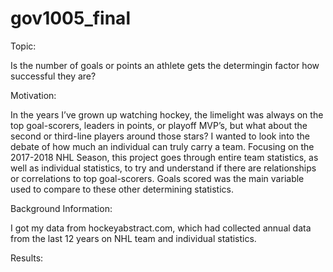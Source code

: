 # gov1005_final

Topic:

Is the number of goals or points an athlete gets the determingin factor how successful they are?


Motivation:

In the years I’ve grown up watching hockey, the limelight was always on the top goal-scorers, leaders in points, or playoff MVP’s, but what about the second or third-line players around those stars? I wanted to look into the debate of how much an individual can truly carry a team. Focusing on the 2017-2018 NHL Season, this project goes through entire team statistics, as well as individual statistics, to try and understand if there are relationships or correlations to top goal-scorers. Goals scored was the main variable used to compare to these other determining statistics.


Background Information:

I got my data from hockeyabstract.com, which had collected annual data from the last 12 years on NHL team and individual statistics.


Results:
